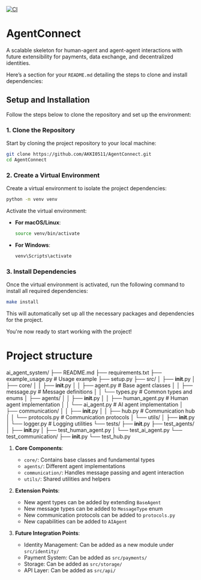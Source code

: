 [![CI](https://github.com/AKKI0511/AgentConnect/actions/workflows/main.yml/badge.svg)](https://github.com/AKKI0511/AgentConnect/actions/workflows/main.yml)
# AgentConnect
A scalable skeleton for human-agent and agent-agent interactions with future extensibility for payments, data exchange, and decentralized identities.

Here’s a section for your `README.md` detailing the steps to clone and install dependencies:


## Setup and Installation

Follow the steps below to clone the repository and set up the environment:

### 1. Clone the Repository
Start by cloning the project repository to your local machine:

```bash
git clone https://github.com/AKKI0511/AgentConnect.git
cd AgentConnect
```

### 2. Create a Virtual Environment
Create a virtual environment to isolate the project dependencies:

```bash
python -m venv venv
```

Activate the virtual environment:

- **For macOS/Linux**:
  ```bash
  source venv/bin/activate
  ```

- **For Windows**:
  ```bash
  venv\Scripts\activate
  ```

### 3. Install Dependencies
Once the virtual environment is activated, run the following command to install all required dependencies:

```bash
make install
```

This will automatically set up all the necessary packages and dependencies for the project.

You're now ready to start working with the project!


# Project structure
ai_agent_system/
├── README.md
├── requirements.txt
├── example_usage.py        # Usage example
├── setup.py
├── src/
│   ├── __init__.py
│   ├── core/
│   │   ├── __init__.py
│   │   ├── agent.py          # Base agent classes
│   │   ├── message.py        # Message definitions
│   │   └── types.py          # Common types and enums
│   ├── agents/
│   │   ├── __init__.py
│   │   ├── human_agent.py    # Human agent implementation
│   │   └── ai_agent.py       # AI agent implementation
│   ├── communication/
│   │   ├── __init__.py
│   │   ├── hub.py           # Communication hub
│   │   └── protocols.py     # Communication protocols
│   └── utils/
│       ├── __init__.py
│       └── logger.py        # Logging utilities
└── tests/
    ├── __init__.py
    ├── test_agents/
    │   ├── __init__.py
    │   ├── test_human_agent.py
    │   └── test_ai_agent.py
    └── test_communication/
        ├── __init__.py
        └── test_hub.py

1. **Core Components**:
   - `core/`: Contains base classes and fundamental types
   - `agents/`: Different agent implementations
   - `communication/`: Handles message passing and agent interaction
   - `utils/`: Shared utilities and helpers

2. **Extension Points**:
   - New agent types can be added by extending `BaseAgent`
   - New message types can be added to `MessageType` enum
   - New communication protocols can be added to `protocols.py`
   - New capabilities can be added to `AIAgent`

3. **Future Integration Points**:
   - Identity Management: Can be added as a new module under `src/identity/`
   - Payment System: Can be added as `src/payments/`
   - Storage: Can be added as `src/storage/`
   - API Layer: Can be added as `src/api/`
